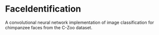 # FaceIdentification
 A convolutional neural network implementation of image classification for chimpanzee faces from the C-Zoo dataset.

